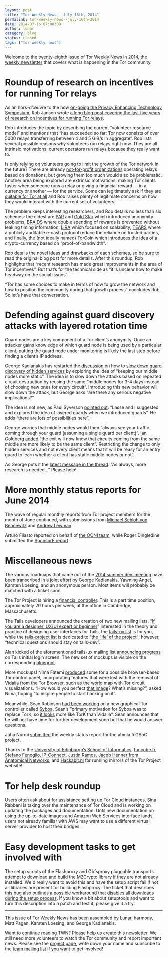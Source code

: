 ```yaml
---
layout: post
title: "Tor Weekly News — July 16th, 2014"
permalink: tor-weekly-news--july-16th-2014
date: 2014-07-16 07:00:00
author: lunar
category: blog
status: closed
tags: ["tor weekly news"]
---
```


Welcome to the twenty-eighth issue of Tor Weekly News in 2014, the [weekly newsletter](https://lists.torproject.org/cgi-bin/mailman/listinfo/tor-news) that covers what is happening in the Tor community.

Roundup of research on incentives for running Tor relays
========================================================

As an hors-d’œuvre to the now [on-going the Privacy Enhancing Technology Symposium](https://petsymposium.org/2014/), Rob Jansen wrote [a long blog post covering the last five years of research on incentives for running Tor relays](https://blog.torproject.org/blog/tor-incentives-research-roundup-goldstar-par-braids-lira-tears-and-torcoin).

Rob introduces the topic by describing the current “volunteer resource model” and mentions that “has succeeded so far: Tor now consists of over 5000 relays transferring between 4 and 5 GiB/s in aggregate”. Rob lists several possible reasons why volunteers run relays right now. They are all intrinsic motivations: current operators run relays because they really want to.

Is only relying on volunteers going to limit the growth of the Tor network in the future? There are already [not-for-profit organizations](https://www.torservers.net/) operating relays based on donations, but growing them too much would also be problematic. Another area being explored are extrinsic motivations: making Tor clients faster when someone runs a relay or giving a financial reward — in a currency or another — for the service. Some can legitimately ask if they are [suitable for Tor at all](http://p2pfoundation.net/Intrinsic_vs._Extrinsic_Motivation#Why_Extrinsic_Motivation_Doesn.27t_Work) and Rob raises plenty of legitimate concerns on how they would interact with the current set of volunteers.

The problem keeps interesting researchers, and Rob details no less than six schemes: the oldest are [PAR](http://cs.gmu.edu/~astavrou/research/Par_PET_2008.pdf) and [Gold Star](http://freehaven.net/anonbib/papers/incentives-fc10.pdf) which introduced anonymity problems, [BRAIDS](http://www.robgjansen.com/publications/braids-ccs2010.pdf) where double spending of rewards is prevented without leaking timing information, [LIRA](http://www.robgjansen.com/publications/lira-ndss2013.pdf) which focused on scalability, [TEARS](http://www.robgjansen.com/publications/tears-hotpets2014.pdf) where a publicly auditable e-cash protocol reduce the reliance on trusted parties, and finally, the ([not ideally named](https://www.torproject.org/docs/trademark-faq#researchpapers)) [TorCoin](http://www.robgjansen.com/publications/torpath-hotpets2014.pdf) which introduces the idea of a crypto-currency based on “proof-of-bandwidth”.

Rob details the novel ideas and drawbacks of each schemes, so be sure to read the original blog post for more details. After this roundup, Rob highlights that “recent research has made great improvements in the area of Tor incentives”. But that’s for the technical side as “it is unclear how to make headway on the social issues”.

“Tor has some choices to make in terms of how to grow the network and how to position the community during that growth process” concludes Rob. So let’s have that conversation.

Defending against guard discovery attacks with layered rotation time
====================================================================

Guard nodes are a key component of a Tor client’s anonymity. Once an attacker gains knowledge of which guard node is being used by a particular client, putting the guard node under monitoring is likely the last step before finding a client’s IP address.

George Kadianakis has restarted the [discussion](https://lists.torproject.org/pipermail/tor-dev/2014-July/007122.html) on how to [slow down guard discovery of hidden services](https://bugs.torproject.org/9001) by exploring the idea of “keeping our middle nodes more static”. The idea is to slow down the attacks based on repeated circuit destruction by reusing the same “middle nodes for 3-4 days instead of choosing new ones for every circuit”. Introducing this new behavior will slow down the attack, but George asks “are there any serious negative implications?”

The idea is not new, as Paul Syverson [pointed out](https://lists.torproject.org/pipermail/tor-dev/2014-July/007125.html): “Lasse and I suggested and explored the idea of layered guards when we introduced guards”. He adds “there are lots of possibilities here”.

George worries that middle nodes would then “always see your traffic coming through your guard (assuming a single guard per client)”. Ian Goldberg [added](https://lists.torproject.org/pipermail/tor-dev/2014-July/007123.html) “the exit will now know that circuits coming from the same middle are more likely to be the same client”. Restricting the change to only hidden services and not every client means that it will be “easy for an entry guard to learn whether a client has static middle nodes or not”.

As George puts it the [latest message in the thread](https://lists.torproject.org/pipermail/tor-dev/2014-July/007126.html): “As always, more research is needed…” Please help!

More monthly status reports for June 2014
=========================================

The wave of regular monthly reports from Tor project members for the month of June continued, with submissions from [Michael Schloh von Bennewitz](https://lists.torproject.org/pipermail/tor-reports/2014-July/000587.html) and [Andrew Lewman](https://lists.torproject.org/pipermail/tor-reports/2014-July/000588.html).

Arturo Filastò reported on behalf of [the OONI team](https://lists.torproject.org/pipermail/tor-reports/2014-July/000586.html), while Roger Dingledine submitted the [SponsorF report](https://lists.torproject.org/pipermail/tor-reports/2014-July/000589.html)

Miscellaneous news
==================

The various roadmaps that came out of the [2014 summer dev. meeting](https://trac.torproject.org/projects/tor/wiki/org/meetings/2014SummerDevMeeting) have been [transcribed](https://trac.torproject.org/projects/tor/wiki/org/meetings/2014SummerDevMeeting/Roadmaps) in a joint effort by George Kadianakis, Yawning Angel, Karsten Loesing, and an anonymous person. Most items will probably be matched with a ticket soon.

The Tor Project is hiring a [financial controller](https://www.torproject.org/about/jobs-controller.html). This is a part time position, approximately 20 hours per week, at the office in Cambridge, Massachusetts.

The Tails developers announced the creation of two new mailing lists. “[If you are a designer, UX/UI expert or beginner](https://mailman.boum.org/pipermail/tails-dev/2014-July/006330.html)” interested in the theory and practice of designing user interfaces for Tails, the [tails-ux list](https://mailman.boum.org/listinfo/tails-ux) is for you, while the [tails-project list](https://mailman.boum.org/listinfo/tails-project) is dedicated to “[the ‘life’ of the project](https://mailman.boum.org/pipermail/tails-dev/2014-July/006329.html)“; however, “technical questions should stay on tails-dev”.

Alan kicked of the aforementioned tails-ux mailing list [announcing progress](https://mailman.boum.org/pipermail/tails-ux/2014-July/000000.html) on Tails initial login screen. The new set of mockups is visible on the corresponding [blueprint](https://tails.boum.org/blueprint/tails-greeter:_revamp_UI/).

More mockups! Nima Fatemi [produced](https://lists.torproject.org/pipermail/tor-dev/2014-July/007115.html) some for a possible browser-based Tor control panel, incorporating features that were lost with the removal of Vidalia from the Tor Browser, such as the world map with Tor circuit visualizations. “How would you perfect [that image](https://people.torproject.org/~nima/ux/about-tor.png)? What’s missing?”, asked Nima, hoping “to inspire people to start hacking on it”.

Meanwhile, Sean Robinson [had been working](https://lists.torproject.org/pipermail/tor-dev/2014-July/007136.html) on a new graphical Tor controller called [Syboa](https://gitorious.org/syboa/syboa). Sean’s “primary motivation for Syboa was to replace TorK, so [it looks](https://gitorious.org/syboa/syboa/source/7082a82:docs/screenshot-basic.png) more like TorK than Vidalia”. Sean announces that he will not have time for further development soon but that he would answer questions.

Juha Nurmi [submitted](https://lists.torproject.org/pipermail/tor-reports/2014-July/000590.html) the weekly status report for the ahmia.fi GSoC project.

Thanks to the [University of Edinburgh’s School of Informatics](https://lists.torproject.org/pipermail/tor-mirrors/2014-July/000623.html), [funcube.fr](https://lists.torproject.org/pipermail/tor-mirrors/2014-July/000624.html), [Stefano Fenoglio](https://lists.torproject.org/pipermail/tor-mirrors/2014-July/000627.html), [IP-Connect](https://lists.torproject.org/pipermail/tor-mirrors/2014-July/000632.html), [Justin Ramos](https://lists.torproject.org/pipermail/tor-mirrors/2014-July/000633.html), [Jacob Henner from Anatomical Networks](https://lists.torproject.org/pipermail/tor-mirrors/2014-July/000634.html), and [Hackabit.nl](https://lists.torproject.org/pipermail/tor-mirrors/2014-July/000638.html) for running mirrors of the Tor Project website!

Tor help desk roundup
=====================

Users often ask about for assistance setting up Tor Cloud instances. Sina Rabbani is taking over the maintenance of Tor Cloud and is working on updating the packages and documentation. Until new documentation on using the up-to-date images and Amazon Web Services interface lands, users not already familiar with AWS may want to use a different virtual server provider to host their bridges.

Easy development tasks to get involved with
===========================================

The setup scripts of the Flashproxy and Obfsproxy pluggable transports attempt to download and build the M2Crypto library if they are not already installed. We´d really want to avoid this and have the setup script fail if not all libraries are present for building Flashproxy. The ticket that describes this bug also outlines [a possible workaround that disables all downloads during the setup process](https://bugs.torproject.org/10847#comment:4). If you know a bit about setuptools and want to turn this description into a patch and test it, please give it a try.

* * * * *

This issue of Tor Weekly News has been assembled by Lunar, harmony, Matt Pagan, Karsten Loesing, and George Kadianakis.

Want to continue reading TWN? Please help us create this newsletter. We still need more volunteers to watch the Tor community and report important news. Please see the [project page](https://trac.torproject.org/projects/tor/wiki/TorWeeklyNews), write down your name and subscribe to the [team mailing list](https://lists.torproject.org/cgi-bin/mailman/listinfo/news-team) if you want to get involved!
